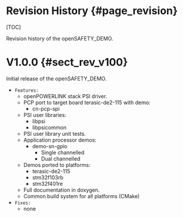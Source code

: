 Revision History {#page_revision}
==================

[TOC]

Revision history of the openSAFETY_DEMO.

# V1.0.0    {#sect_rev_v100}

Initial release of the openSAFETY_DEMO.

* `Features:`
  - openPOWERLINK stack PSI driver.
  - PCP port to target board terasic-de2-115 with demo:
     * cn-pcp-spi
  - PSI user libraries:
     * libpsi
     * libpsicommon
  - PSI user library unit tests.
  - Application processor demos:
     * demo-sn-gpio
        - Single channelled
        - Dual channelled
  - Demos ported to platforms:
     * terasic-de2-115
     * stm32f103rb
     * stm32f401re
  - Full documentation in doxygen.
  - Common build system for all platforms (CMake)
* `Fixes:`
    * none
